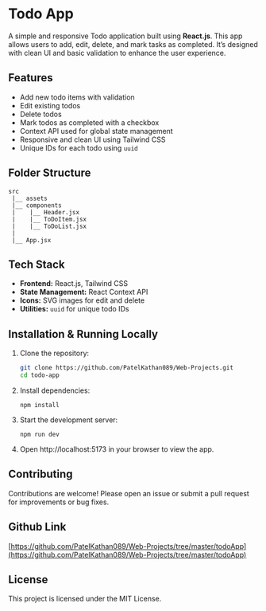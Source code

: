 # Todo App

A simple and responsive Todo application built using **React.js**. This app allows users to add, edit, delete, and mark tasks as completed. It’s designed with clean UI and basic validation to enhance the user experience.

## Features

- Add new todo items with validation
- Edit existing todos
- Delete todos
- Mark todos as completed with a checkbox
- Context API used for global state management
- Responsive and clean UI using Tailwind CSS
- Unique IDs for each todo using `uuid`

## Folder Structure

```
src
 |__ assets
 |__ components
 |    |__ Header.jsx
 |    |__ ToDoItem.jsx
 |    |__ ToDoList.jsx
 |
 |__ App.jsx

```

## Tech Stack

- **Frontend:** React.js, Tailwind CSS
- **State Management:** React Context API
- **Icons:** SVG images for edit and delete
- **Utilities:** `uuid` for unique todo IDs

## Installation & Running Locally

1. Clone the repository:

   ```bash
   git clone https://github.com/PatelKathan089/Web-Projects.git
   cd todo-app
   ```
2. Install dependencies:

    ```
    npm install
    ```

3. Start the development server:

    ```
    npm run dev
    ```

4. Open http://localhost:5173 in your browser to view the app.

## Contributing

Contributions are welcome! Please open an issue or submit a pull request for improvements or bug fixes.

## Github Link

[https://github.com/PatelKathan089/Web-Projects/tree/master/todoApp](https://github.com/PatelKathan089/Web-Projects/tree/master/todoApp)

## License

This project is licensed under the MIT License.

